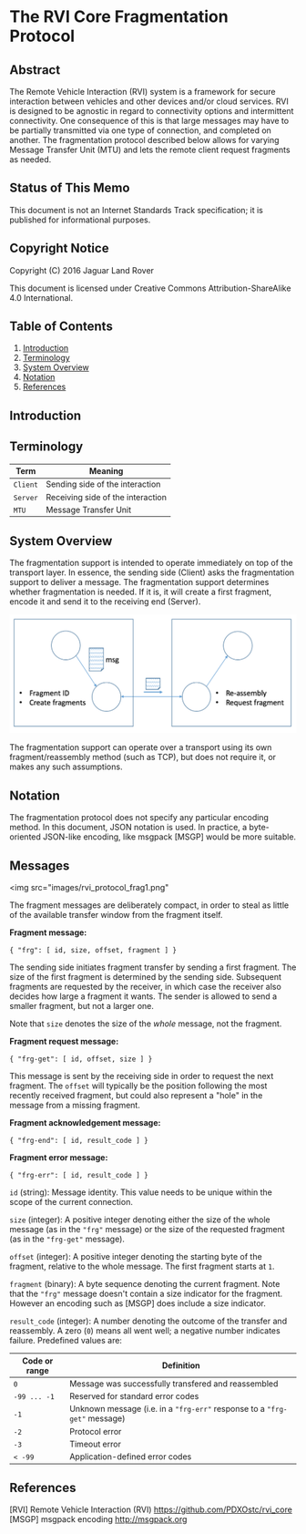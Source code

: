 # The RVI Core Fragmentation Protocol

## Abstract

The Remote Vehicle Interaction (RVI) system is a framework for secure interaction between
vehicles and other devices and/or cloud services. RVI is designed to be agnostic in regard
to connectivity options and intermittent connectivity. One consequence of this is that
large messages may have to be partially transmitted via one type of connection, and completed
on another. The fragmentation protocol described below allows for varying Message Transfer
Unit (MTU) and lets the remote client request fragments as needed.

## Status of This Memo

This document is not an Internet Standards Track specification; it is
published for informational purposes.

## Copyright Notice

Copyright (C) 2016 Jaguar Land Rover

This document is licensed under Creative Commons
Attribution-ShareAlike 4.0 International.

## Table of Contents

1. [Introduction](#introduction)
2. [Terminology](#terminology)
3. [System Overview](#system-overview)
4. [Notation](#notation)
5. [References](#references)

## Introduction



## Terminology

Term      | Meaning
----------|--------------------------------
`Client`  | Sending side of the interaction
`Server`  | Receiving side of the interaction
`MTU`     | Message Transfer Unit

## System Overview

The fragmentation support is intended to operate immediately on top of the transport
layer. In essence, the sending side (Client) asks the fragmentation support to 
deliver a message. The fragmentation support determines whether fragmentation is
needed. If it is, it will create a first fragment, encode it and send it to the 
receiving end (Server).

<img src="images/frag-overview.png" alt="Overview" style="width:600">

The fragmentation support can operate over a transport using its own fragment/reassembly
method (such as TCP), but does not require it, or makes any such assumptions.

## Notation

The fragmentation protocol does not specify any particular encoding method.
In this document, JSON notation is used. In practice, a byte-oriented JSON-like
encoding, like msgpack [MSGP] would be more suitable.

## Messages

<img src="images/rvi_protocol_frag1.png"

The fragment messages are deliberately compact, in order to steal as little of
the available transfer window from the fragment itself.

**Fragment message:**

    { "frg": [ id, size, offset, fragment ] }

The sending side initiates fragment transfer by sending a first fragment. The
size of the first fragment is determined by the sending side. Subsequent fragments
are requested by the receiver, in which case the receiver also decides how large
a fragment it wants. The sender is allowed to send a smaller fragment, but not
a larger one.

Note that `size` denotes the size of the *whole* message, not the fragment.

**Fragment request message:**

    { "frg-get": [ id, offset, size ] }

This message is sent by the receiving side in order to request the next fragment.
The `offset` will typically be the position following the most recently received
fragment, but could also represent a "hole" in the message from a missing fragment.

**Fragment acknowledgement message:**

    { "frg-end": [ id, result_code ] }

**Fragment error message:**

    { "frg-err": [ id, result_code ] }

`id` (string): Message identity. This value needs to be unique within the scope
of the current connection.

`size` (integer): A positive integer denoting either the size of the whole message
(as in the `"frg"` message) or the size of the requested fragment (as in the `"frg-get"`
message).

`offset` (integer): A positive integer denoting the starting byte of the fragment,
relative to the whole message. The first fragment starts at `1`.

`fragment` (binary): A byte sequence denoting the current fragment. Note that the
`"frg"` message doesn't contain a size indicator for the fragment. However an
encoding such as [MSGP] does include a size indicator.

`result_code` (integer): A number denoting the outcome of the transfer and reassembly.
A zero (`0`) means all went well; a negative number indicates failure. Predefined values
are:

Code or range | Definition
--------------| ----------------------
`0`           | Message was successfully transfered and reassembled
`-99 ... -1`  | Reserved for standard error codes
`-1`          | Unknown message (i.e. in a `"frg-err"` response to a `"frg-get"` message)
`-2`          | Protocol error
`-3`          | Timeout error
`< -99`       | Application-defined error codes

## References

[RVI]  Remote Vehicle Interaction (RVI)
       https://github.com/PDXOstc/rvi_core
[MSGP] msgpack encoding
       http://msgpack.org